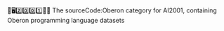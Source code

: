 🧠️🖥️2️⃣️0️⃣️0️⃣️1️⃣️💾️📜️ The sourceCode:Oberon category for AI2001, containing Oberon programming language datasets
